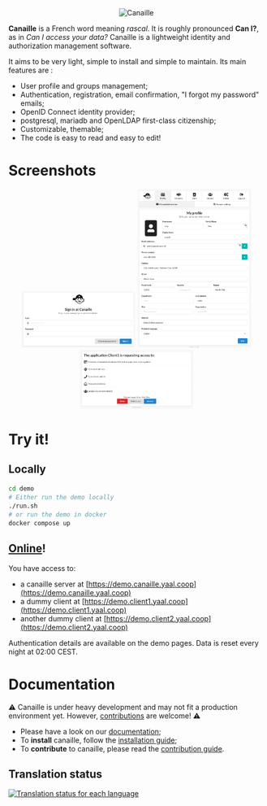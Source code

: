 <div align="center">
    <img src="https://gitlab.com/yaal/canaille/-/raw/main/canaille/static/img/canaille-full.webp" height="200" alt="Canaille" />
</div>

**Canaille** is a French word meaning *rascal*. It is roughly pronounced **Can I?**,
as in *Can I access your data?* Canaille is a lightweight identity and authorization management software.

It aims to be very light, simple to install and simple to maintain. Its main features are :
- User profile and groups management;
- Authentication, registration, email confirmation, "I forgot my password" emails;
- OpenID Connect identity provider;
- postgresql, mariadb and OpenLDAP first-class citizenship;
- Customizable, themable;
- The code is easy to read and easy to edit!

# Screenshots

<div align="center">
    <img src="doc/_static/login.webp" width="225" alt="Canaille login page" />
    <img src="doc/_static/profile.webp" width="225" alt="Canaille profile page" />
    <img src="doc/_static/consent.webp" width="225" alt="Canaille consent page" />
</div>

# Try it!

## Locally

```bash
cd demo
# Either run the demo locally
./run.sh
# or run the demo in docker
docker compose up
```

## [Online](https://demo.canaille.yaal.coop)!

You have access to:
- a canaille server at [https://demo.canaille.yaal.coop](https://demo.canaille.yaal.coop)
- a dummy client at [https://demo.client1.yaal.coop](https://demo.client1.yaal.coop)
- another dummy client at [https://demo.client2.yaal.coop](https://demo.client2.yaal.coop)

Authentication details are available on the demo pages. Data is reset every night at 02:00 CEST.

# Documentation

⚠ Canaille is under heavy development and may not fit a production environment yet. However, [contributions](CONTRIBUTING.rst) are welcome! ⚠

- Please have a look on our [documentation](https://canaille.readthedocs.io);
- To **install** canaille, follow the [installation guide](https://canaille.readthedocs.io/en/latest/tutorial/install.html);
- To **contribute** to canaille, please read the [contribution guide](https://canaille.readthedocs.io/en/latest/development/contributing.html).

## Translation status

[![Translation status for each language](https://hosted.weblate.org/widgets/canaille/-/canaille/multi-blue.svg)](https://hosted.weblate.org/engage/canaille/?utm_source=widget)
